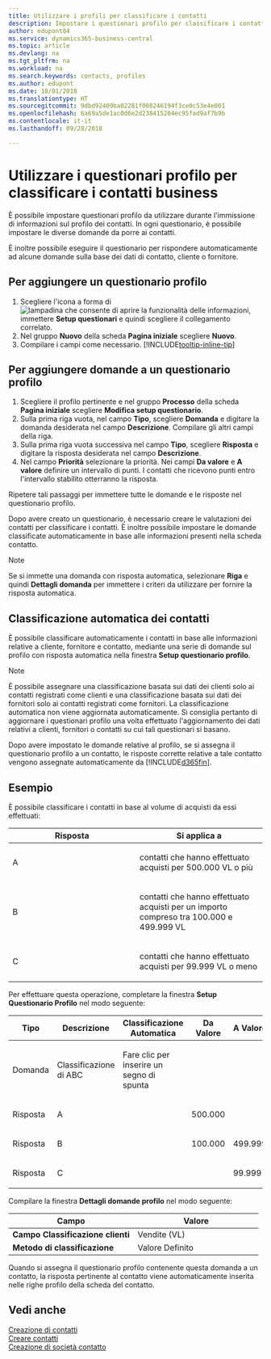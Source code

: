 ```yaml
---
title: Utilizzare i profili per classificare i contatti
description: Impostare i questionari profilo per classificare i contatti business
author: edupont04
ms.service: dynamics365-business-central
ms.topic: article
ms.devlang: na
ms.tgt_pltfrm: na
ms.workload: na
ms.search.keywords: contacts, profiles
ms.author: edupont
ms.date: 10/01/2018
ms.translationtype: HT
ms.sourcegitcommit: 9dbd92409ba02281f008246194f3ce0c53e4e001
ms.openlocfilehash: 6a69a5de1ac0d6e2d238415204ec95fad9af7b9b
ms.contentlocale: it-it
ms.lasthandoff: 09/28/2018

---
```


# <a name="use-profile-questionnaires-to-classify-business-contacts"></a>Utilizzare i questionari profilo per classificare i contatti business
È possibile impostare questionari profilo da utilizzare durante l'immissione di informazioni sul profilo dei contatti. In ogni questionario, è possibile impostare le diverse domande da porre ai contatti.  

È inoltre possibile eseguire il questionario per rispondere automaticamente ad alcune domande sulla base dei dati di contatto, cliente o fornitore.  

## <a name="to-add-a-profile-questionnaire"></a>Per aggiungere un questionario profilo
1.  Scegliere l'icona a forma di ![lampadina che consente di aprire la funzionalità delle informazioni](media/ui-search/search_small.png "Informazioni sull'operazione che si desidera eseguire"), immettere **Setup questionari** e quindi scegliere il collegamento correlato.  
2.  Nel gruppo **Nuovo** della scheda **Pagina iniziale** scegliere **Nuovo**.  
3.  Compilare i campi come necessario. [!INCLUDE[tooltip-inline-tip](includes/tooltip-inline-tip_md.md)]  

## <a name="to-add-questions-to-a-profile-questionnaire"></a>Per aggiungere domande a un questionario profilo
1.  Scegliere il profilo pertinente e nel gruppo **Processo** della scheda **Pagina iniziale** scegliere **Modifica setup questionario**.  
2.  Sulla prima riga vuota, nel campo **Tipo**, scegliere **Domanda** e digitare la domanda desiderata nel campo **Descrizione**. Compilare gli altri campi della riga.  
3.  Sulla prima riga vuota successiva nel campo **Tipo**, scegliere **Risposta** e digitare la risposta desiderata nel campo **Descrizione**.  
4.  Nel campo **Priorità** selezionare la priorità. Nei campi **Da valore** e **A valore** definire un intervallo di punti. I contatti che ricevono punti entro l'intervallo stabilito otterranno la risposta.  

Ripetere tali passaggi per immettere tutte le domande e le risposte nel questionario profilo.

Dopo avere creato un questionario, è necessario creare le valutazioni dei contatti per classificare i contatti. È inoltre possibile impostare le domande classificate automaticamente in base alle informazioni presenti nella scheda contatto.  

> [!NOTE]
> Se si immette una domanda con risposta automatica, selezionare <STRONG>Riga</STRONG> e quindi <STRONG>Dettagli domanda</STRONG> per immettere i criteri da utilizzare per fornire la risposta automatica.

## <a name="the-automatic-classification-of-contacts"></a>Classificazione automatica dei contatti
È possibile classificare automaticamente i contatti in base alle informazioni relative a cliente, fornitore e contatto, mediante una serie di domande sul profilo con risposta automatica nella finestra **Setup questionario profilo**.  

> [!NOTE]
> È possibile assegnare una classificazione basata sui dati dei clienti solo ai contatti registrati come clienti e una classificazione basata sui dati dei fornitori solo ai contatti registrati come fornitori. La classificazione automatica non viene aggiornata automaticamente. Si consiglia pertanto di aggiornare i questionari profilo una volta effettuato l'aggiornamento dei dati relativi a clienti, fornitori o contatti su cui tali questionari si basano.  

Dopo avere impostato le domande relative al profilo, se si assegna il questionario profilo a un contatto, le risposte corrette relative a tale contatto vengono assegnate automaticamente da [!INCLUDE[d365fin](includes/d365fin_md.md)].  

## <a name="example"></a>Esempio
È possibile classificare i contatti in base al volume di acquisti da essi effettuati:

<table>
<colgroup>
<col style="width: 50%" />
<col style="width: 50%" />
</colgroup>
<thead>
<tr class="header">
<th><strong>Risposta</strong></th>
<th><strong>Si applica a</strong></th>
</tr>
</thead>
<tbody>
<tr class="odd">
<td><p>A</p></td>
<td><p>contatti che hanno effettuato acquisti per 500.000 VL o più</p></td>
</tr>
<tr class="even">
<td><p>B</p></td>
<td><p>contatti che hanno effettuato acquisti per un importo compreso tra 100.000 e 499.999 VL</p></td>
</tr>
<tr class="odd">
<td><p>C</p></td>
<td><p>contatti che hanno effettuato acquisti per 99.999 VL o meno</p></td>
</tr>
</tbody>
</table>

Per effettuare questa operazione, completare la finestra **Setup Questionario Profilo** nel modo seguente:


<table>
<colgroup>
<col style="width: 20%" />
<col style="width: 20%" />
<col style="width: 20%" />
<col style="width: 20%" />
<col style="width: 20%" />
</colgroup>
<thead>
<tr class="header">
<th><strong>Tipo</strong></th>
<th><strong>Descrizione</strong></th>
<th><strong>Classificazione Automatica</strong></th>
<th><strong>Da Valore</strong></th>
<th><strong>A Valore</strong></th>
</tr>
</thead>
<tbody>
<tr class="odd">
<td><p>Domanda</p></td>
<td><p>Classificazione di ABC</p></td>
<td><p>Fare clic per inserire un segno di spunta</p></td>
<td><p> </p></td>
<td><p> </p></td>
</tr>
<tr class="even">
<td><p>Risposta</p></td>
<td><p>A</p></td>
<td><p> </p></td>
<td><p>500.000</p></td>
<td><p> </p></td>
</tr>
<tr class="odd">
<td><p>Risposta</p></td>
<td><p>B</p></td>
<td><p> </p></td>
<td><p>100.000</p></td>
<td><p>499.999</p></td>
</tr>
<tr class="even">
<td><p>Risposta</p></td>
<td><p>C</p></td>
<td><p> </p></td>
<td><p> </p></td>
<td><p>99.999</p></td>
</tr>
</tbody>
</table>

Compilare la finestra **Dettagli domande profilo** nel modo seguente:
<table>
<colgroup>
<col style="width: 50%" />
<col style="width: 50%" />
</colgroup>
<thead>
<tr class="header">
<th><strong>Campo</strong></th>
<th><strong>Valore</strong></th>
</tr>
</thead>
<tbody>
<tr>
<td><strong>Campo Classificazione clienti</strong></td>
<td><emphasis>Vendite (VL)</emphasis></td>
</tr>
<tr>
<td><strong>Metodo di classificazione</strong></td>
<td><emphasis>Valore Definito</emphasis></td>
</tr>
</tbody>
</table>

Quando si assegna il questionario profilo contenente questa domanda a un contatto, la risposta pertinente al contatto viene automaticamente inserita nelle righe profilo della scheda del contatto.

## <a name="see-also"></a>Vedi anche
[Creazione di contatti](marketing-create-contact-persons.md)  
[Creare contatti](marketing-how-create-contact-persons.md)  
[Creazione di società contatto](marketing-create-contact-companies.md)  

